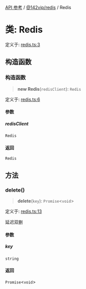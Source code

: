 [API 参考](../../../index.md) / [@142vip/redis](../index.md) / Redis

# 类: Redis

定义于: [redis.ts:3](https://github.com/142vip/core-x/blob/67692efe75f30bef8a4893bf3d01dbe094be97e2/packages/redis/src/redis.ts#L3)

## 构造函数

### 构造函数

> **new Redis**(`redisClient`): `Redis`

定义于: [redis.ts:6](https://github.com/142vip/core-x/blob/67692efe75f30bef8a4893bf3d01dbe094be97e2/packages/redis/src/redis.ts#L6)

#### 参数

##### redisClient

`Redis`

#### 返回

`Redis`

## 方法

### delete()

> **delete**(`key`): `Promise`\<`void`\>

定义于: [redis.ts:13](https://github.com/142vip/core-x/blob/67692efe75f30bef8a4893bf3d01dbe094be97e2/packages/redis/src/redis.ts#L13)

延迟双删

#### 参数

##### key

`string`

#### 返回

`Promise`\<`void`\>
